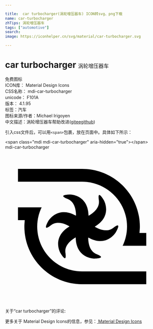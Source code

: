 ```yaml
---

title:  car turbocharger(涡轮增压器车) ICON转svg、png下载
name: car-turbocharger
zhTips: 涡轮增压器车
tags: ["automotive"]
search: 
image: https://iconhelper.cn/svg/material/car-turbocharger.svg

---
```


# car turbocharger  <small style="font-size: 60%;font-weight: 100">涡轮增压器车</small>


<div class="detail-page">
<p>
<span><span class="badge-success badge">免费图标</span> </span>
<br/>
<span>
ICON库：
<span class="badge-secondary badge">Material Design Icons</span> 
</span>
<br/>
<span>
CSS名称：
<span class="badge-secondary badge">mdi-car-turbocharger</span> 
</span>
<br/>
<span>
unicode：
<span class="badge-secondary badge">F101A</span> 
<copy-btn content='F101A' btn-title=""></copy-btn>
<copy-btn :content='String.fromCodePoint(parseInt("F101A", 16))' btn-title="复制U"></copy-btn>
</span>
<br/>
<span>
版本：
<span class="badge-secondary badge">4.1.95</span> 
</span><br/><span>标签：<span class="badge-light badge"><router-link to="/tags/automotive.html">汽车</router-link></span></span>
<br/>
<span>图标来源/作者：<span class="badge-light badge">Michael Irigoyen</span></span> 
<br/>
<span class="zh-detail">中文描述：<span class="badge-primary badge">涡轮增压器车</span><span class="help-link"><span>帮助改进</span>(<a href="https://gitee.com/liuwave/icon-helper/edit/master/json/material/car-turbocharger.json" target="_blank" rel="noopener noreferrer">gitee</a><a href="https://github.com/liuwave/icon-helper/edit/master/json/material/car-turbocharger.json" target="_blank" rel="noopener noreferrer">github</a></span>)</span><br/>
</p>
</div>
<div class="alert alert-dark">
  <i class="mdi mdi-car-turbocharger mdi-48px"></i>
  <i class="mdi mdi-car-turbocharger mdi-36px"></i>
  <i class="mdi mdi-car-turbocharger mdi-24px"></i>
  <i class="mdi mdi-car-turbocharger mdi-18px"></i>
</div>
<div>
  <p>引入css文件后，可以用<code>&lt;span&gt;</code>包裹，放在页面中。具体如下所示：    
  </p>
  <div class="alert alert-primary" style="font-size: 14px">
    &lt;span class="mdi mdi-car-turbocharger" aria-hidden="true"&gt;&lt;/span&gt;
    <copy-btn content='<span class="mdi mdi-car-turbocharger" aria-hidden="true"></span>'></copy-btn>
  </div>
  <div class="alert alert-secondary">
    <i class="mdi mdi-car-turbocharger"
    style="font-size: 24px"
    aria-hidden="true"></i> mdi-car-turbocharger
    <copy-btn content="mdi-car-turbocharger" btn-title="复制图标名称"></copy-btn>
  </div>
</div>
<div id="svg" class="svg-wrap">
<svg xmlns="http://www.w3.org/2000/svg" viewBox="0 0 24 24"><path d="M22 13V15H18.32C18.75 14.09 19 13.08 19 12C19 8.14 15.86 5 12 5H2V3H12C16.97 3 21 7.03 21 12C21 12.34 20.97 12.67 20.94 13H22M12 19C8.14 19 5 15.86 5 12C5 10.93 5.25 9.91 5.69 9H2V11H3.06C3.03 11.33 3 11.66 3 12C3 16.97 7.03 21 12 21H22V19H12M16.86 12.2C15.93 12.94 14.72 12.47 14 12.05V12C16.79 10.31 15.39 7.89 15.39 7.89S14.33 6.04 14.61 7.89C14.78 9.07 13.76 9.88 13.04 10.3L13 10.28C12.93 7 10.13 7 10.13 7S8 7 9.74 7.69C10.85 8.13 11.04 9.42 11.05 10.25L11 10.28C8.14 8.7 6.74 11.12 6.74 11.12S5.67 12.97 7.14 11.8C8.07 11.07 9.28 11.54 10 11.95V12C7.21 13.7 8.61 16.12 8.61 16.12S9.67 17.97 9.4 16.11C9.22 14.94 10.25 14.13 10.97 13.7L11 13.73C11.07 17 13.87 17 13.87 17S16 17 14.26 16.31C13.15 15.87 12.96 14.58 12.95 13.75L13 13.73C15.86 15.31 17.26 12.88 17.26 12.88S18.33 11.04 16.86 12.2Z" /></svg>
</div>
<detail full-name='mdi-car-turbocharger'></detail>
<div>
<p>关于“car turbocharger”的评论:</p>
</div>
<Vssue title="关于“car turbocharger”的评论" ></Vssue>    
<div><p>更多关于 Material Design Icons的信息，参见：<a target="_blank" href="https://iconhelper.cn/material.html"> Material Design Icons</a>
</p></div>
